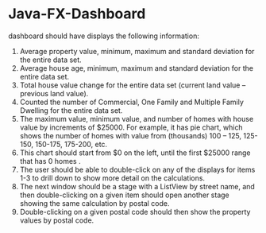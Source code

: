 # Java-FX-Dashboard
 dashboard should have displays the following information:
1.	Average property value, minimum, maximum and standard deviation for the entire data set. 
2.	Average house age, minimum, maximum and standard deviation for the entire data set.
3.	Total house value change for the entire data set (current land value – previous land value).
4.	Counted the number of Commercial, One Family and Multiple Family Dwelling for the entire data set.
5.	The maximum value, minimum value, and number of homes with house value by increments of $25000. 
    For example, it has pie chart, which shows the number of homes with value from (thousands) 100 – 125, 125-150, 150-175, 175-200, etc. 
6.  This chart should start from $0 on the left, until the first $25000 range that has 0 homes .
7.	The user should be able to double-click on any of the displays for items 1-3 to drill down to show more detail on the calculations.
8.  The next window should be a stage with a ListView by street name, and then double-clicking on a given item should open another stage showing 
    the same calculation by postal code. 
9.  Double-clicking on a given postal code should then show the property values by postal code.
